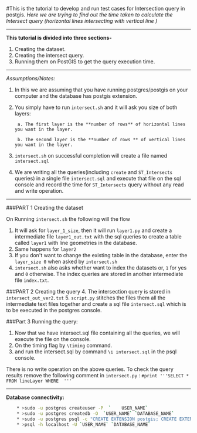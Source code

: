 #This is the tutorial to develop and run test cases for Intersection query in postgis.
_Here we are trying to find out the time taken to calculate the Intersect query (horizontal lines intersecting with vertical line )_

***

**This tutorial is divided into three sections-**

1. Creating the dataset.
2. Creating the intersect query.
2. Running them on PostGIS to get the query execution time.

***

_Assumptions/Notes:_

1. In this we are assuming that you have running postgres/postgis on your computer and the database has postgis extension.

2. You simply have to run `intersect.sh` and it will ask you size of both layers:

		a. The first layer is the **number of rows** of horizontal lines you want in the layer.

		b. The second layer is the **number of rows ** of vertical lines you want in the layer.

3. `intersect.sh` on successful completion will create a file named `intersect.sql`

4. We are writing all the queries(including `create` and `ST_Intersects`  queries) in a single file `intersect.sql` and execute that file on the sql console and record the time for `ST_Intersects` query without any read and write operation.

***

###PART 1 Creating the dataset

On Running `intersect.sh` the following will the flow

1. It will ask for `layer_1_size`, then it will run `layer1.py` and create a intermediate file `layer1_out.txt` with the sql queries to create a table called `layer1` with line geometries in the database.
2. Same happens for `layer2`
3. If you don't want to change the existing table in the database, enter the `layer_size 0` when asked by `intersect.sh`
3. `intersect.sh` also asks whether want to index the datasets or, `1` for yes and `0` otherwise. The index queries are stored in another intermediate file `index.txt`.

###PART 2 Creating the query
4. The intersection query is stored in `intersect_out_ver2.txt`
5. `script.py` stitches the files them all the intermediate text files together and create a sql file `intersect.sql` which is to be executed in the postgres console.

###Part 3 Running the query:

1. Now that we have intersect.sql file containing all the queries, we will execute the file on the console.
2. On the timing flag by `\timing` command.
3. and run the intersect.sql by command `\i intersect.sql` in the psql console.

There is no write operation on the above queries. To check the query results remove the following comment in `intersect.py` :
`#print '''SELECT * FROM lineLayer WHERE  ''' `

***

**Database connectivity:**
```bash
	* >sudo -u postgres createuser -P  `	USER_NAME`
	* >sudo -u postgres createdb -O  `USER_NAME` `DATABASE_NAME` 
	* >sudo -u postgres psql -c "CREATE EXTENSION postgis; CREATE EXTENSION postgis_topology;" `DATABASE_NAME`
	* >psql -h localhost -U `USER_NAME` `DATABASE_NAME`